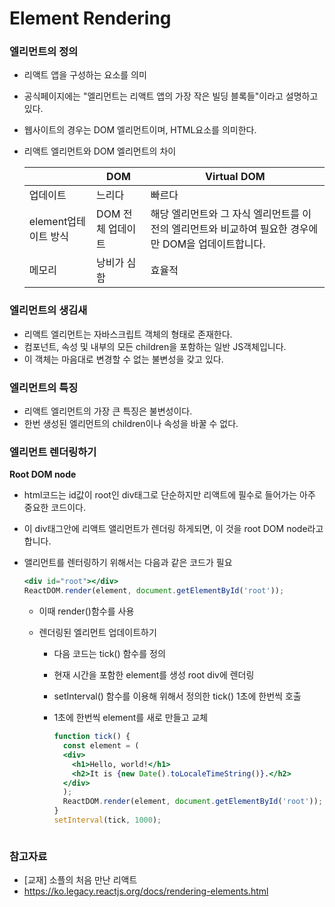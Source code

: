 # Element Rendering

### 엘리먼트의 정의
- 리액트 앱을 구성하는 요소를 의미
- 공식페이지에는 "엘리먼트는 리액트 앱의 가장 작은 빌딩 블록들"이라고 설명하고 있다.
- 웹사이트의 경우는 DOM 엘리먼트이며, HTML요소를 의미한다.

- 리액트 엘리먼트와 DOM 엘리먼트의 차이  
    
    | |DOM|Virtual DOM|
    |---|---|---|
    |업데이트|느리다|빠르다|
    |element업테이트 방식|DOM 전체 업데이트|해당 엘리먼트와 그 자식 엘리먼트를 이전의 엘리먼트와 비교하여 필요한 경우에만 DOM을 업데이트합니다.|
    |메모리|낭비가 심함|효율적|

### 엘리먼트의 생김새
- 리액트 엘리먼트는 자바스크립트 객체의 형태로 존재한다.
- 컴포넌트, 속성 및 내부의 모든 children을 포함하는 일반 JS객체입니다.
- 이 객체는 마음대로 변경할 수 없는 불변성을 갖고 있다.

### 엘리먼트의 특징
- 리액트 엘리먼트의 가장 큰 특징은 불변성이다.
- 한번 생성된 엘리먼트의 children이나 속성을 바꿀 수 없다.

### 엘리먼트 렌더링하기  
**Root DOM node**
- html코드는 id값이 root인 div태그로 단순하지만 리액트에 필수로 들어가는 아주 중요한 코드이다.
- 이 div태그안에 리액트 앨리먼트가 렌더링 하게되면, 이 것을 root DOM node라고 합니다.
- 앨리먼트를 렌터링하기 위해서는 다음과 같은 코드가 필요
    
    ```jsx
    <div id="root"></div>
    ReactDOM.render(element, document.getElementById('root'));
    ```
    
  - 이때 render()함수를 사용

  - 렌더링된 엘리먼트 업데이트하기
    - 다음 코드는 tick() 함수를 정의
    - 현재 시간을 포함한 element를 생성 root div에 렌더링
    - setInterval() 함수를 이용해 위해서 정의한 tick() 1초에 한번씩 호출
    - 1초에 한번씩 element를 새로 만들고 교체

      ```jsx
      function tick() {
        const element = (
        <div>
          <h1>Hello, world!</h1>
          <h2>It is {new Date().toLocaleTimeString()}.</h2>
        </div>
        );
        ReactDOM.render(element, document.getElementById('root'));
      }
      setInterval(tick, 1000);
    ```

### 참고자료
- [교재] 소플의 처음 만난 리액트
- https://ko.legacy.reactjs.org/docs/rendering-elements.html
